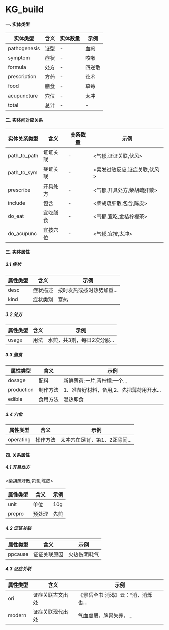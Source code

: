 # KG_build
#### 一. 实体类型

|   实体类型    | 含义 | 实体数量 | 示例  |
| ------------ | ---- | ------- | ----- |
| pathogenesis | 证型 | -       | 血瘀   |
| symptom      | 症状 | -       | 咳嗽   |
| formula      | 处方 | -      | 四逆散 |
| prescription | 方药 | -     | 苍术   |
| food         | 膳食 | -      | 草莓   |
| acupuncture  | 穴位 | -      | 太冲   |
| total        | 总计 | -      | -     |

#### 二. 实体间对应关系

| 实体关系类型  |   含义   | 关系数量 |            示例            |
| ------------ | ------- | ------- | ------------------------- |
| path_to_path | 证证关联 | -       | <气郁,证证关联,伏风>        |
| path_to_sym  | 症证关联 | -       | <易发过敏反应,证症关联,伏风> |
| prescribe    | 开具处方 | -       | <气郁,开具处方,柴胡疏肝散>   |
| include      | 包含     | -       | <柴胡疏肝散,包含,陈皮>      |
| do_eat       | 宜吃膳食 | -       | <气郁,宜吃,金桔柠檬茶>      |
| do_acupunc   | 宜按穴位 | -       | <气郁,宜按,太冲>            |


#### 三. 实体属性


##### 3.1 症状

|  属性类型   | 含义  | 示例  |
|  ----  | ----  | ----  |
| desc  | 症状描述 | 按时发热或按时热势加重... |
| kind  | 症状类别 | 寒热 |

##### 3.2 处方

| 属性类型 | 含义 |           示例            |
| ------- | ---- | ------------------------- |
| usage   | 用法 | 水煎，共3剂，每日2次分服... |

##### 3.3 膳食

|  属性类型   |   含义   |                 示例                  |
| ---------- | ------- | ------------------------------------ |
| dosage     | 配料     | 新鲜薄荷:一片,青柠檬:一个...            |
| production | 制作方法 | 1、准备好材料，备用,2、先把薄荷用开水... |
| edible     | 食用方法 | 温热即食                              |

##### 3.4 穴位

|  属性类型  |   含义   |            示例             |
| --------- | ------- | -------------------------- |
| operating | 操作方法 | 太冲穴在足背，第1、2跖骨间... |


#### 四. 关系属性


##### 4.1 开具处方

<柴胡疏肝散,包含,陈皮>

| 属性类型 | 含义  | 示例 |
| ------- | ----- | ---- |
| unit    | 单位   | 10g |
| prepro  | 预处理 | 先煎 |

##### 4.2 证证关联

| 属性类型 |    含义     |    示例     |
| ------- | ----------- | ----------- |
| ppcause  | 证证关联原因 | 火热伤阴耗气 |

##### 4.3 证症关联

| 属性类型 |      含义       |               示例               |
| ------- | -------------- | -------------------------------- |
| ori     | 证症关联古文出处 | 《景岳全书·消渴》云：“消，消烁也... |
| modern  | 证症关联现代出处 | 气血虚弱，脾胃失养，...            |
